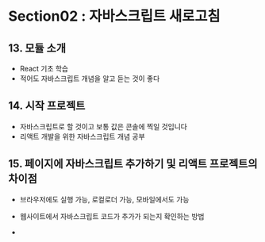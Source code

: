 # Section02 : 자바스크립트 새로고침

## 13. 모듈 소개

- React 기초 학습
- 적어도 자바스크립트 개념을 알고 듣는 것이 좋다

## 14. 시작 프로젝트

- 자바스크립트로 할 것이고 보통 값은 콘솔에 찍일 것입니다
- 리액트 개발을 위한 자바스크립트 개념 공부

## 15. 페이지에 자바스크립트 추가하기 및 리액트 프로젝트의 차이점

- 브라우저에도 실행 가능, 로컬로더 가능, 모바일에서도 가능

- 웹사이트에서 자바스크립트 코드가 추가가 되는지 확인하는 방법

- <script> 태그를 삽입하는 방법
- 자바스크립트 코트를 임포트하는 방법

- 자바스크립트는 파일명이 .js로 된다
- head 영역이랑 body영역에 넣을 수 있다.
- 'defer' 라는 속성으로 html을 다 읽은후 script를 읽어라는 명령을 할 수 있습니다.
- defer가 없으면 바로 script가 실행이 된다.
- "type = module"를 하면 모듈로 인식해서 다른 js 파일을 import 할 수 있습니다.
- 리액트로 작업을 할 떄, 빌드 프로세스를 이용을 함

## 16. 리액트 프로젝트 구축 프로세스

- 자바스크립 코드로 구축이 된다
- 작성한 코드 그대로 브라우저에 실행이 되는게 아니고 그 대신 브라으저 내부적으로 코드가 수정됩니다
- 리액트의 핵심은 자바스크립트 파일에 HTML 같은 코드를 넣는 것이기 때문입니다
- 두번째 이유 : 웹사이트 방문자가 다운로드해야 하는 코드의 양을 최대한 줄일 수 있도록 최적화된 코드입니다

## 17. “import” 및 "export"

- export를 하면 다른 파일에서 export한 파일을 쓸 수 있습니다
- 로컬 환경에서 이와같이 해야됨
  @@ -80,3 +80,52 @@
  imoport { 전변수명 as 바꿀 변수명}
  console.log(바꿀 변수명) // 전변수명

## 18. 변수와 값 다시 보기

- 자바스크립트를 이용해서 앱을 만들 때, 데이터를 다룹니다.
- 다양한 유형의 타입의 데이터를 다룰 수 있다 (string, Number, boolean,)
- 변수를 사용을 하면 재사용 및 가독성에 좋다
- 'let 이라는 재할당 가능 변수, const이라는 상수형 변수'
- 카멜케이스 문법으로 두 번째 단어부터는 첫 문자는 대문자로 쓰면된다
- const라는 상수형 변수는 다시 선언을 못한다

## 19. 연산자 다시 보기

- "+, -, \*, /" 등 수학 연산자로는 숫자는 가능하다
- 문자형은 "=(대입), ==(값만 일치), ===(값과 타입 일치)"
- if문으로 조건을 걸어서 내가 원하는 값을 추출 할 수 있다

## 20. 함수와 매개변수 다시 보기

특징

- 함수(function) : function, () => 등의 신택스 로 할수 있다
- 바로 실행되는 코드가 아니라 나중에 함수를 호출 했을 때, 실행되는 코드를 정의하는 것임
- 함수를 여러번 실행도 가능하다
- 값을 반환도 가능하다( return이라는 키워드로)
- 매개변수와 return이라는 키워드는 서로 독립적으로 사용 가능하면서 동시에 사용 가능하다

```

// 함수 문법

function 변수명(매개변수1, 매개변수2 ="값") {
// 내가 실행할 코드
console.log('Hello')
console.log(매개변수1)
console.log(매개변수2)
}

```

// 구성
함수안에 이렇게 하면 (매개변수1, 매개변수2 ="값")
매개변수 값에 기본값을 지정을 할 수 있는 것이다 (즉, 오버라이드 한것입니다.)
// 함수 실행하는 법
변수명(매개변수1, 매개변수2);
// 함수 동시에 사용하는 방법
return에서 사용되는 코드 명령어를 변수로 저장을 해서 변수로 호출을 하면 된다.

```

```

연습: 함수 다루기
여러분이 해야 할 작업은 다음과 같은 특성을 가진, combine이라는 이름의 함수를 만드는 것입니다.

· 입력값은 3개 받습니다.

· 입력값에 따른 새로운 값 a \* b / c (a, b, c는 입력값)을 계산합니다.

· 계산 결과를 반환합니다.

```

답

```

function combine (a, b, c) {
return a \* b / c
}
combine();

```

```

## 21. 화살표 함수

- 익명함수를 이용할 때, 자주 사용하는 것임

```
  익명함수 쓰는 법
  export default function() {
    console.log('Hello!');
  }

  export default (userName, message) =>  {
    console.log('Hello!');
    return userName + message;
  }
```

## 22. 화살표 함수 구문에 대해 자세히 알아보기

화살표 함수를 다룰 때는 '구문 단축키'를 사용할 수 있습니다.
가장 중요한 것은 다음과 같은 대안에 대해 알고 있어야 한다는 것입니다.

```
1. 매개변수 목록 괄호 생략하기
화살표 함수가 정확히 하나의 매개변수만 사용하는 경우, 묶는 괄호를 생략할 수 있습니다.
(userName) => { ... } 가 아니라 userName => { ... } 라고 쓸 수 있습니다.
함수에 매개변수가 없는 경우에는, 괄호를 생략해서는 안 됩니다.

() => { ... } 라고 써야 옳습니다.

함수가 둘 이상의 매개변수를 받는 경우에도 괄호를 생략해서는 안 됩니다.
userName, userAge => { ... } 라고 쓰면 안 됩니다.
(userName, userAge) => { ... } 라고 써야 합니다.
```

2. 함수 본문 중괄호 생략하기

화살표 함수에 반환문 외에 다른 로직이 없는 경우, return키워드와 중괄호를 생략할 수 있습니다.
number => { return number \* 3;} 라고 쓰는 게 아니라 number => number \* 3; 라고 쓸 수 있습니다.

아래와 같이 오류가 생깁니다.
number => return number \* 3; // 이 경우 retrun 키워드는 생략되어야 하므로, 오류가 생깁니다.
number => if (number === 2) { return 5 }; // 이 경우 if 문은 반환될 수 없으므로 오류가 생깁니다.

3. 특수한 경우: 객체만 반환하는 경우

2.에서 설명한 짧은 대안으로 자바스크립트 객체를 반환하려고 하면, 다음과 같이 유효하지 않은 코드가 나올 수 있습니다.

number => ({ age: number }); // 객체를 반환하려고 합니다.
자바스크립트는 중괄호를 JS 객체를 생성하는 코드가 아닌 함수 본문 래퍼로 취급하기 때문에 이 코드는 유효하지 않습니다.
객체를 생성하고 반환해야 한다고 자바스크립트에 “말하려면” 코드를 다음과 같이 수정해야 합니다:

number => ({ age: number }); // 추가 괄호를 써서 객체를 감싸줍니다.
객체와 중괄호를 추가 괄호로 감싸면, 자바스크립트는 중괄호가 함수 본문을 정의하는 것이 아니라 객체를 생성하기 위한 것임을 이해합니다. 따라서 객체가 반환됩니다.

## 23. 객체와 클래스 다시 보기

```
  객체(object)
  const user = {
    name "Max",
    age : 34,
    greet() {
      console.log("Hello!!");
      console.log(this.age);
    }
  };

  console.log(user) // name :"Max", age : 34
  console.log(user.name) // "Max"
  user.greet() // "Hello!!", 34
```

class 키워드 사용

```
class User {
  // 생성자 생성
  constructor(name, age){
    this.name = name;
    this. age = age;
  }
  greet() {
    console.log("Hi");
  }
}

const user1 = new User("Manuel", 35);
console.log(user1);

```

## 24. 배열 및 배열 메소드(map()과 같은)

- 배열(Array)
- 배열 생성할라면 [](대괄호)로 해야됨
- 배열 안데 여러 가지 타입의 값을 저장을 할 수 있다.
- 개별 값은 쉽표로 구분이 된다.

```
  const hobbies = ['Sports', 'Cooking', "Reading"];
  console.log(hobbies[0]); // Sports
  console.log(hobbies[1]); // Cooking
  console.log(hobbies[2]); // Reading

  // 배열 메소드를 사용법
  hobbies.(여러 가지 함수)

  // 새로운 배열 생성
  hobbies.push("Working");
  console.log(hobbies); // ['Sports', 'Cooking', "Reading", "Working"]

  // 특정 원하는 값을 찾는 메소드
  const index = hobbies.findIndex((item) =>
    return item === "Sports"
   );
   // 리턴문을 삭제 할 수 있음
  const index = hobbies.findIndex((item) => item === "Sports")
  console.log(index); // 0

  // 배열의 모든 원소를 다른 원소로 변경
  // 기존에서 학는게 아니고 완전 새 배열에서
  const editedHobbies = hobbies.map((item) => item + "!");
  console.log(editedHobbies); // ['Sports', 'Cooking', "Reading", "Working"]

  // 객체로 담을 수 있다
  // 각자 text:키에 itek ㄴ허는 함수이다
  const editedHobbies = hobbies.map((item) => item + ({ text : item }));
  console.log(editedHobbies);
```

```
메소드
여러분이 해야 할 작업은 숫자 목록을 자바스크립트 객체 목록으로 변환하는transformToObjects() 함수에 빠진 로직을 추가하는 것입니다.

새로 반환되는 배열에서, 모든 객체는 val키와 입력 배열의 숫자를 값으로 가져야 합니다.

예를 들어, [1, 2, 3] 이 입력된 경우,  transformToObjects([1, 2, 3]) 함수는 [{val: 1}, {val: 2}, {val: 3}]을 변환해야 합니다.

```

```
// 답
function transformToObjects(numberArray) {
    // Todo: Add your logic
    // should return an array of objects
    return numberArray.map((item) => ({ val : item }) )
}
transformToObjects([1,2,3])
```

## 25. 디스트럭처링

```
// 배열
// 사용하기 전
const userNameData = ["Max", "Schwarzuiller"];

const firstName = userNameData[0];
const lastName = userNameData[1];

// 사용 한 후

const [firstName, lastName] = ["Max", "Schwarzuiller"];
console.log(firstName);
console.log(lastName);

```

```
// 객체
// 사용하기 전
  const user = {
    name : "Max",
    age : 34
  };

  const name = user.name;
  const age = user.age;

  // 사용한 후

   const {name : userName, age} = {
    name : "Max",
    age : 34
  };


console.log(userName);
console.log(age);
```

- 왼쪽은 해달 배열을 분해해 이 신택스 사용하면 배열 값을 가지고 옴
- 분해 신택스는 배열, 객체에서도 사용 가능하다
- 위치에 따라 이름을 지을 수 있습니다
- 객체는프로퍼티 이름을 기준으로 가져오므로 동일한 프로퍼티 이름으로 사용해야 됨

## 26. 함수 매개변수 목록에서 디스트럭처링

함수 매개변수 목록에서 디스트럭처링

이전 강의에서 설명한 디스트럭처링 구문은 함수 매개변수 목록에서도 사용할 수 있습니다.

예를 들어, 함수가 객체를 포함하는 매개변수를 수락하는 경우, 객체 프로퍼티를 “꺼내어’” 로컬 범위 변수(즉, 함수 본문 내에서만 사용할 수 있는 변수)로 사용할 수 있도록 함수를 디스트럭처링할 수 있습니다.

다음은 예시입니다:

```
function storeOrder(order) {
  localStorage.setItem('id', order.id);
  localStorage.setItem('currency', order.currency);
}
```

storeOrder 함수 본문 내부의 "점 표기법"을 통해 order 프로퍼티에 접근하지 않고, 다음과 같이 디스트럭처링을 사용할 수 있습니다:

```
function storeOrder({id, currency}) { // 디스트럭처링
  localStorage.setItem('id', id);
  localStorage.setItem('currency', currency);
}
```

디스트럭처링 구문은 이전 강의에서 배운 것과 같습니다. 상수나 변수를 수동으로 생성하지 않을 뿐입니다.

대신, 들어오는 객체(즉, storeOrder 에 인수로 전달된 객체)에서 id와 currency 를 "꺼내어" 사용합니다.

이 예제에서 storeOrder 는 여전히 하나의 매개변수만 받는다는 점이 매우 중요합니다! 매개변수는 두 개가 아니라, 하나의 매개변수, 즉 내부적으로 디스트럭처링된 객체만 받습니다.

함수는 여전히 다음과 같이 호출됩니다

storeOrder({id: 5, currency: 'USD', amount: 15.99}); // 1개의 매개변수 / 값!

## 27. 스프레드 연산자

```
  const hobbies = ["Sports", "Cooking"];
  const user = {
    name : "Max",
    age "34"
  };

  cosnt newHobbies = ["Reading"];
  // 새 배열에 병합할 첫 번째 배열의 이름 작성
  const mergeHobbies = [...hobbies, ...newHobbies]; // ... 가 JS 신택스입니다

  const extendedUser = {
    isAdmin : true,
    ...user
  }


```

- 전개 연산자를 사용하면 각 배열에서 값을 가져와 개별 값을 배열에 추가한다.
- 배열 작동 원리 : 배열의 값을 가져와 쉽표로 구분된 개별 값을 새 배열에 추가합니다
- 객체 작동 원리 : 객체의 모든 키-값 쌍을 가져와 이 객체에 키-값 쌍을 추가합니다

## 28. 컨트롤 구조 다시 살펴보기

- 제어문 해보기

```

  const pasword = prompt('Your password');


  if(10 === 1){
    // ...
  } else if(5 === 5) {
    // ...
  } else if(2 === 2) {
    // ...
  } else {

  }
```
